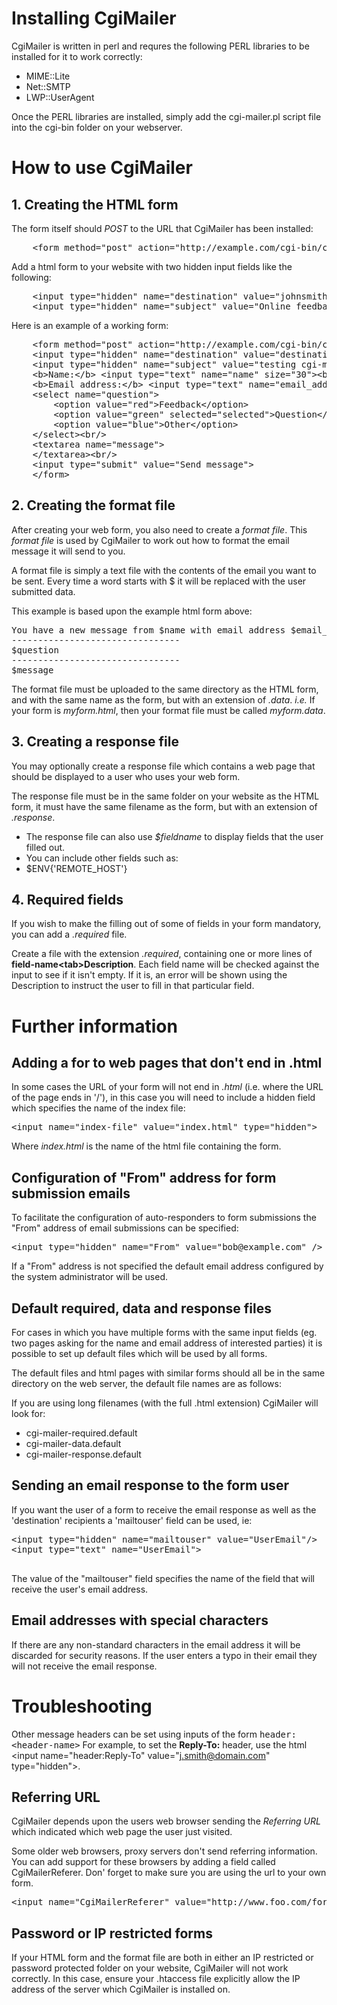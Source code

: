 # Installing CgiMailer

CgiMailer is written in perl and requres the following PERL libraries to be installed
for it to work correctly:

 - MIME::Lite
 - Net::SMTP
 - LWP::UserAgent

Once the PERL libraries are installed, simply add the cgi-mailer.pl script file
into the cgi-bin folder on your webserver.

# How to use CgiMailer

## 1. Creating the HTML form

The form itself should _POST_ to the URL that CgiMailer has been installed:

<pre class="prettyprint lang-html">
    &lt;form method="post" action="http://example.com/cgi-bin/cgi-mailer.pl"&gt;
</pre>

Add a html form to your website with two hidden input fields like the following:

<pre class="prettyprint lang-html">
    &lt;input type="hidden" name="destination" value="johnsmith@example.com"&gt;
    &lt;input type="hidden" name="subject" value="Online feedback form"&gt;
</pre>

Here is an example of a working form:

<pre class="prettyprint lang-html">
    &lt;form method="post" action="http://example.com/cgi-bin/cgi-mailer.pl"&gt;
    &lt;input type="hidden" name="destination" value="destination@example.com"&gt;
    &lt;input type="hidden" name="subject" value="testing cgi-mailer"&gt;
    &lt;b&gt;Name:&lt;/b&gt; &lt;input type="text" name="name" size="30"&gt;&lt;br/&gt;
    &lt;b&gt;Email address:&lt;/b&gt; &lt;input type="text" name="email_address" size="30"&gt;&lt;br/&gt;
    &lt;select name="question"&gt;
        &lt;option value="red"&gt;Feedback&lt;/option&gt;
        &lt;option value="green" selected="selected"&gt;Question&lt;/option&gt;
        &lt;option value="blue"&gt;Other&lt;/option&gt;
    &lt;/select&gt;&lt;br/&gt;
    &lt;textarea name="message"&gt;
    &lt;/textarea&gt;&lt;br/&gt;
    &lt;input type="submit" value="Send message"&gt;
    &lt;/form&gt;
</pre>

## 2. Creating the format file

After creating your web form, you also need to create a _format file_. This _format file_ is
used by CgiMailer to work out how to format the email message it will send to you.

A format file is simply a text file with the contents of the email you want to be sent.
Every time a word starts with $ it will be replaced with the user submitted data.

This example is based upon the example html form above:

<pre>
You have a new message from $name with email address $email_address
--------------------------------
$question
--------------------------------
$message
</pre>

The format file must be uploaded to the same directory as the HTML form,
and with the same name as the form, but with an extension of _.data_.
_i.e._ If your form is _myform.html_, then your
       format file must be called _myform.data_.

## 3. Creating a response file

You may optionally create a response file which contains a web page that
should be displayed to a user who uses your web form.

The response file must be in the same folder on your website
as the HTML form, it must have the same filename as the form,
but with an extension of _.response_.

- The response file can also use _$fieldname_ to display fields that the user filled out.
- You can include other fields such as:
 - $ENV{'REMOTE_HOST'}

## 4. Required fields

If you wish to make the filling out of some of fields in your
form mandatory, you can add a _.required_ file.

Create a file with the extension _.required_, containing one or more
lines of __field-name&lt;tab&gt;Description__. Each field name
will be checked against the input to see if it isn't empty. If
it is, an error will be shown using the Description to instruct
the user to fill in that particular field.

# Further information

## Adding a for to web pages that don't end in .html

In some cases the URL of your form will not end in _.html_ (i.e. where the
URL of the page ends in '/'), in this case you will need to include a hidden
field which specifies the name of the index file:

<pre class="prettyprint lang-html">
&lt;input name="index-file" value="index.html" type="hidden"&gt;
</pre>

Where _index.html_ is the name of the html file containing the form.

## Configuration of "From" address for form submission emails

To facilitate the configuration of auto-responders to form submissions the
"From" address of email submissions can be specified:

<pre class="prettyprint lang-html">
&lt;input type="hidden" name="From" value="bob@example.com" /&gt;
</pre>

If a "From" address is not specified the default email address configured
by the system administrator will be used.

## Default required, data and response files

For cases in which you have multiple forms with the same input fields (eg.
two pages asking for the name and email address of interested parties) it is
possible to set up default files which will be used by all forms.

The default files and html pages with similar forms should all be in the
same directory on the web server, the default file names are as follows:

If you are using long filenames (with the full .html extension) CgiMailer
will look for:

- cgi-mailer-required.default
- cgi-mailer-data.default
- cgi-mailer-response.default

## Sending an email response to the form user

If you want the user of a form to receive the email response
as well as the 'destination' recipients a 'mailtouser' field can be
used, ie:

<pre class="prettyprint lang-html">
&lt;input type="hidden" name="mailtouser" value="UserEmail"/&gt;
&lt;input type="text" name="UserEmail"&gt;<br />
</pre>

The value of the "mailtouser" field specifies the name of the field that
will receive the user's email address.

## Email addresses with special characters

If there are any non-standard characters in the email address it will be
discarded for security reasons. If the user enters a typo in their email
they will not receive the email response.

# Troubleshooting

Other message headers can be set using inputs of the form
<tt>header:&lt;header-name&gt;</tt> For example, to set the
<b>Reply-To:</b> header, use the html &lt;input
name=&quot;header:Reply-To&quot; value=&quot;j.smith@domain.com&quot;
type=&quot;hidden&quot;&gt;.</p>

## Referring URL

CgiMailer depends upon the users web browser sending the _Referring URL_
which indicated which web page the user just visited.

Some older web browsers, proxy servers don't send referring
information. You can add support for these browsers by adding
a field called CgiMailerReferer. Don' forget to make sure you
are using the url to your own form.

<pre class="prettyprint lang-html" style="border: 0 !important;">
&lt;input name="CgiMailerReferer" value="http://www.foo.com/forms/feedback.html" type="hidden" /&gt;
</pre>

## Password or IP restricted forms

If your HTML form and the format file are both in either an IP restricted or
password protected folder on your website, CgiMailer will not work correctly.
In this case, ensure your .htaccess file explicitly allow the IP address of the
server which CgiMailer is installed on.

